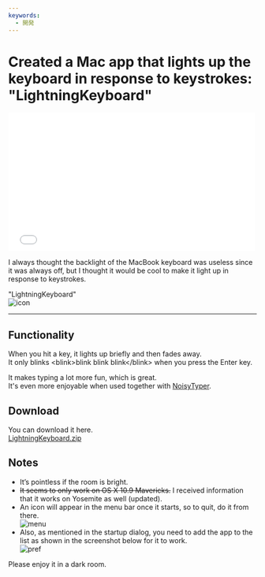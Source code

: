```yaml
---
keywords:
  - 開発
---
```


# Created a Mac app that lights up the keyboard in response to keystrokes: "LightningKeyboard"

<p><iframe src="//player.vimeo.com/video/99977182" width="500" height="281" frameborder="0" webkitallowfullscreen mozallowfullscreen allowfullscreen></iframe></p>

I always thought the backlight of the MacBook keyboard was useless since it was always off, but I thought it would be cool to make it light up in response to keystrokes.

"LightningKeyboard" <br/> ![icon](http://cdn-ak.f.st-hatena.com/images/fotolife/m/morishin127/20140705/20140705211704.png)

---

## Functionality

When you hit a key, it lights up briefly and then fades away. <br/>
It only blinks &lt;blink&gt;blink blink blink&lt;/blink&gt; when you press the Enter key.

It makes typing a lot more fun, which is great. <br/>
It's even more enjoyable when used together with [NoisyTyper](http://fffff.at/noisy-typer-a-typewriter-for-your-laptop/).

## Download

You can download it here. <br/>
[LightningKeyboard.zip](http://f.morishin.me/LightningKeyboard.zip)

## Notes

* It’s pointless if the room is bright.
* <s>It seems to only work on OS X 10.9 Mavericks.</s> I received information that it works on Yosemite as well (updated).
* An icon will appear in the menu bar once it starts, so to quit, do it from there. <br/> ![menu](http://gyazo.com/f0d313f64d6f387666f8bcb626d505e5.png)
* Also, as mentioned in the startup dialog, you need to add the app to the list as shown in the screenshot below for it to work. <br/> ![pref](http://cdn-ak.f.st-hatena.com/images/fotolife/m/morishin127/20140705/20140705211317.png)

Please enjoy it in a dark room.